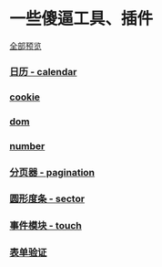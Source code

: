 # 一些傻逼工具、插件

[全部预览](https://github.com/hangyangws/plugins/tree/master/src)

### [日历 - calendar](https://github.com/hangyangws/plugins/tree/master/src/calendar)

### [cookie](https://github.com/hangyangws/plugins/tree/master/src/cookie)

### [dom](https://github.com/hangyangws/plugins/tree/master/src/dom)

### [number](https://github.com/hangyangws/plugins/tree/master/src/number)

### [分页器 - pagination](https://github.com/hangyangws/plugins/tree/master/src/pagination)

### [圆形度条 - sector](https://github.com/hangyangws/plugins/tree/master/src/sector)

### [事件模块 - touch](https://github.com/hangyangws/plugins/tree/master/src/touch)

### [表单验证](https://github.com/hangyangws/plugins/tree/master/src/verify)
